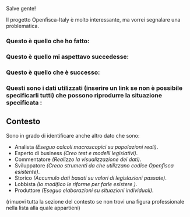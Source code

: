 Salve gente!

Il progetto Openfisca-Italy è molto interessante, ma vorrei segnalare una problematica.

### Questo è quello che ho fatto:


### Questo è quello mi aspettavo succedesse:


### Questo è quello che è successo:


### Questi sono i dati utilizzati (inserire un link se non è possibile specificarli tutti) che possono riprodurre la situazione specificata :



## Contesto

Sono in grado di identificare anche altro dato che sono:

- Analista _(Eseguo calcoli macroscopici su popolazioni reali)_.
- Esperto di business _(Creo test e modelli legislativi)_.
- Commentatore _(Realizzo la visualizzazione dei dati)_.
- Sviluppatore _(Creao strumenti da che utilizzano codice Openfisca esistente)_.
- Storico _(Accumulo dati basati su valori di legislazioni passate)_.
- Lobbista _(Io modifico le riforme per farle esistere
)_.
- Produttore _(Eseguo elaborazioni su situazioni individuali)_.

(rimuovi tutta la sezione del contesto se non trovi una figura professionale nella lista alla quale appartieni)
